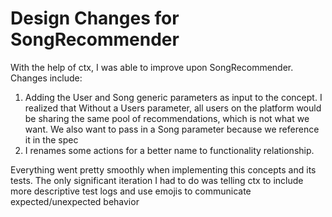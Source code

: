 # Design Changes for SongRecommender

With the help of ctx, I was able to improve upon SongRecommender. Changes include:

1) Adding the User and Song generic parameters as input to the concept. I realized that Without a Users parameter, all users on the platform would be sharing the same pool of recommendations, which is not what we want. We also want to pass in a Song parameter because we reference it in the spec
2) I renames some actions for a better name to functionality relationship.

Everything went pretty smoothly when implementing this concepts and its tests. The only significant iteration I had to do was telling ctx to include more descriptive test logs and use emojis to communicate expected/unexpected behavior